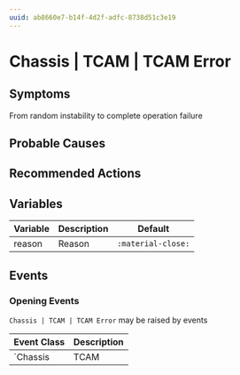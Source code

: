 ```yaml
---
uuid: ab8660e7-b14f-4d2f-adfc-8738d51c3e19
---
```

# Chassis | TCAM | TCAM Error

## Symptoms

From random instability to complete operation failure

## Probable Causes

## Recommended Actions

## Variables

Variable | Description | Default
--- | --- | ---
reason | Reason | `:material-close:`

## Events

### Opening Events
`Chassis | TCAM | TCAM Error` may be raised by events

Event Class | Description
--- | ---
`Chassis | TCAM | TCAM Error` | dispose
